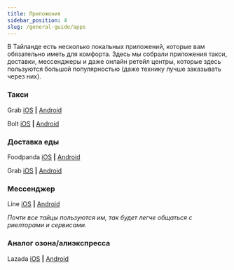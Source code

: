 ```yaml
---
title: Приложения
sidebar_position: 4
slug: /general-guide/apps
---
```


В Тайланде есть несколько локальных приложений, которые вам обязательно иметь для комфорта. Здесь мы собрали приложения такси, доставки, мессенджеры и даже онлайн ретейл центры, которые здесь пользуются большой популярностью (даже технику лучше заказывать через них).


### Такси


Grab [iOS](https://apps.apple.com/th/app/grab-superapp/id647268330) **|** [Android](https://play.google.com/store/apps/details?id=com.grabtaxi.passenger&hl=en&gl=US&pli=1)


Bolt [iOS](https://apps.apple.com/ee/app/bolt-fast-affordable-rides/id675033630) **|** [Android](https://play.google.com/store/apps/details?id=ee.mtakso.client&hl=en&gl=US)


### Доставка еды


Foodpanda [iOS](https://apps.apple.com/th/app/foodpanda-food-delivery/id758103884) **|** [Android](https://play.google.com/store/apps/details?id=com.global.foodpanda.android&hl=en&gl=US)


Grab [iOS](https://apps.apple.com/th/app/grab-superapp/id647268330) **|** [Android](https://play.google.com/store/apps/details?id=com.grabtaxi.passenger&hl=en&gl=US&pli=1)


### Мессенджер


Line [iOS](https://apps.apple.com/us/app/line/id443904275) **|** [Android](https://play.google.com/store/apps/details?id=jp.naver.line.android&hl=en&gl=US)

*Почти все тайцы пользуются им, так будет легче общаться с риелторами и сервисами.*


### Аналог озона/алиэкспресса


Lazada [iOS](https://apps.apple.com/th/app/lazada-12-12/id785385147?l=th) **|** [Android](https://play.google.com/store/apps/details?id=com.lazada.android&hl=en&gl=US)